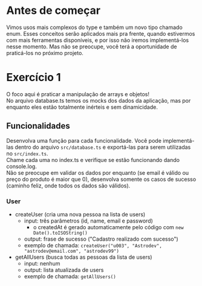 # Antes de começar
Vimos usos mais complexos do type e também um novo tipo chamado enum.
Esses conceitos serão aplicados mais pra frente, quando estivermos com mais ferramentas disponíveis, e por isso não iremos implementá-los nesse momento. Mas não se preocupe, você terá a oportunidade de praticá-los no próximo projeto.

# Exercício 1
O foco aqui é praticar a manipulação de arrays e objetos!<br>
No arquivo database.ts temos os mocks dos dados da aplicação, mas por enquanto eles estão totalmente inérteis e sem dinamicidade.<br>

## Funcionalidades
Desenvolva uma função para cada funcionalidade.
Você pode implementá-las dentro do arquivo ```src/database.ts``` e exportá-las para serem utilizadas no ```src/index.ts```.<br>
Chame cada uma no index.ts e verifique se estão funcionando dando console.log.<br>
Não se preocupe em validar os dados por enquanto (se email é válido ou preço do produto é maior que 0), desenvolva somente os casos de sucesso (caminho feliz, onde todos os dados são válidos).

### User
- createUser (cria uma nova pessoa na lista de users)
    - input: três parâmetros (id, name, email e password)
        - o createdAt é gerado automaticamente pelo código com ```new Date().toISOString()```
    - output: frase de sucesso ("Cadastro realizado com sucesso")
    - exemplo de chamada:
        ```createUser("u003", "Astrodev", "astrodev@email.com", "astrodev99")```
- getAllUsers (busca todas as pessoas da lista de users)
    - input: nenhum
    - output: lista atualizada de users
    - exemplo de chamada:
        ```getAllUsers()```
